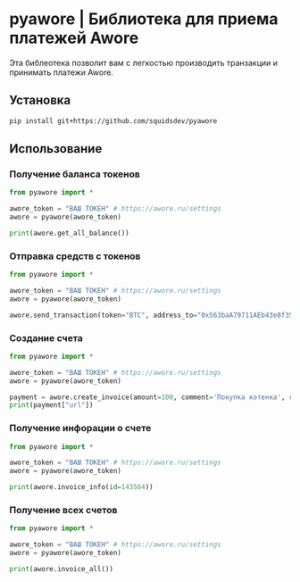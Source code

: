 # pyawore | Библиотека для приема платежей Awore 
Эта библеотека позволит вам с легкостью производить транзакции и принимать платежи Awore.
## Установка
```bash
pip install git+https://github.com/squidsdev/pyawore
```
## Использование
### Получение баланса токенов
```python
from pyawore import *

awore_token = "ВАШ ТОКЕН" # https://awore.ru/settings
awore = pyawore(awore_token)

print(awore.get_all_balance())
```
### Отправка средств с токенов
```python
from pyawore import *

awore_token = "ВАШ ТОКЕН" # https://awore.ru/settings
awore = pyawore(awore_token)

awore.send_transaction(token="BTC", address_to="0x563baA79711AEb43e8f35917c427A54cA66Bb2cB", amount=10, includeFee=False)
```
### Создание счета
```python
from pyawore import *

awore_token = "ВАШ ТОКЕН" # https://awore.ru/settings
awore = pyawore(awore_token)

payment = awore.create_invoice(amount=100, comment='Покупка котенка', return_url='https://awore.ru', callback_url='https://awore.ru/id?=4234235', token_code='BTC', currency_code='USD')
print(payment["url"])
```
### Получение инфорации о счете
```python
from pyawore import *

awore_token = "ВАШ ТОКЕН" # https://awore.ru/settings
awore = pyawore(awore_token)

print(awore.invoice_info(id=143564))
```
### Получение всех счетов
```python
from pyawore import *

awore_token = "ВАШ ТОКЕН" # https://awore.ru/settings
awore = pyawore(awore_token)

print(awore.invoice_all())
```
